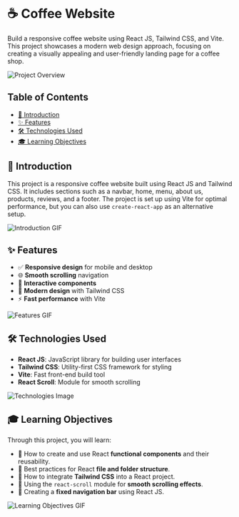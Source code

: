 # ☕ Coffee Website

Build a responsive coffee website using React JS, Tailwind CSS, and Vite. This project showcases a modern web design approach, focusing on creating a visually appealing and user-friendly landing page for a coffee shop.

![Project Overview](https://via.placeholder.com/600x300.png?text=Project+Overview+Image)

## Table of Contents

- [📖 Introduction](#introduction)
- [✨ Features](#features)
- [🛠️ Technologies Used](#technologies-used)
- [🎓 Learning Objectives](#learning-objectives)

## 📖 Introduction

This project is a responsive coffee website built using React JS and Tailwind CSS. It includes sections such as a navbar, home, menu, about us, products, reviews, and a footer. The project is set up using Vite for optimal performance, but you can also use `create-react-app` as an alternative setup.

![Introduction GIF](https://via.placeholder.com/600x300.png?text=Introduction+GIF)

## ✨ Features

- ✅ **Responsive design** for mobile and desktop
- 🌐 **Smooth scrolling** navigation
- 🎨 **Interactive components**
- 📱 **Modern design** with Tailwind CSS
- ⚡ **Fast performance** with Vite

![Features GIF](https://via.placeholder.com/600x300.png?text=Features+GIF)

## 🛠️ Technologies Used

- **React JS**: JavaScript library for building user interfaces
- **Tailwind CSS**: Utility-first CSS framework for styling
- **Vite**: Fast front-end build tool
- **React Scroll**: Module for smooth scrolling

![Technologies Image](https://via.placeholder.com/600x300.png?text=Technologies+Image)

## 🎓 Learning Objectives

Through this project, you will learn:

- 📂 How to create and use React **functional components** and their reusability.
- 📁 Best practices for React **file and folder structure**.
- 🎨 How to integrate **Tailwind CSS** into a React project.
- 🔄 Using the `react-scroll` module for **smooth scrolling effects**.
- 📌 Creating a **fixed navigation bar** using React JS.

![Learning Objectives GIF](https://via.placeholder.com/600x300.png?text=Learning+Objectives+GIF)
